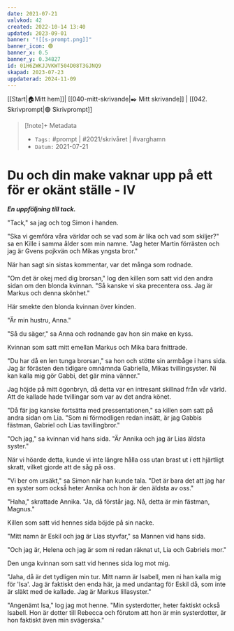 ```yaml
---
date: 2021-07-21
valvkod: 42
created: 2022-10-14 13:40
updated: 2023-09-01
banner: "![[s-prompt.png]]"
banner_icon: 🟢
banner_x: 0.5
banner_y: 0.34827
id: 01H6ZWKJJVKWT504D08T3GJNQ9
skapad: 2023-07-23
uppdaterad: 2024-11-09
---
```

[[Start|🏠Mitt hem]]| [[040-mitt-skrivande|✒️ Mitt skrivande]] | [[042. Skrivprompt|🟢 Skrivprompt]]

> [!note]+ Metadata
> * `Tags:`  #prompt | #2021/skrivåret | #varghamn
> * `Datum:` 2021-07-21

# Du och din make vaknar upp på ett för er okänt ställe - IV

***En uppföljning till tack.***

"Tack," sa jag och tog Simon i handen.

"Ska vi gemföra våra världar och se vad som är lika och vad som skiljer?" sa en Kille i samma ålder som min namne. "Jag heter Martin förrästen och jag är Gvens pojkvän och Mikas yngsta bror."

När han sagt sin sistas kommentar, var det många som rodnade.

"Om det är okej med dig brorsan," log den killen som satt vid den andra sidan om den blonda kvinnan. "Så kanske vi ska precentera oss. Jag är Markus och denna skönhet." 

Här smekte den blonda kvinnan över kinden.

"Är min hustru, Anna."

"Så du säger," sa Anna och rodnande gav hon sin make en kyss.

Kvinnan som satt mitt emellan Markus och Mika bara fnittrade.

"Du har då en len tunga brorsan," sa hon och stötte sin armbåge i hans sida. Jag är förästen den tidigare omnämnda Gabriella, Mikas tvillingsyster. Ni kan kalla mig gör Gabbi, det gär mina vänner."

Jag höjde på mitt ögonbryn, då detta var en intresant skillnad från vår värld. Att de kallade hade tvillingar som var av det andra könet.

"Då fär jag kanske fortsätta med pressentationen," sa killen som satt på andra sidan om Lia. "Som ni förmodligen redan insätt, är jag Gabbis fästman, Gabriel och Lias tavillingbror."

"Och jag," sa kvinnan vid hans sida. "Är Annika och jag är Lias äldsta syster."

När vi höarde detta, kunde vi inte längre hålla oss utan brast ut i ett hjärtligt skratt, vilket gjorde att de såg på oss.

"Vi ber om ursäkt," sa Simon när han kunde tala. "Det är bara det att jag har en syster som ocksǻ heter Annika och hon är den äldsta av oss."

"Haha," skrattade Annika. "Ja, då förstår jag. Nå, detta är min fästman, Magnus."

Killen som satt vid hennes sida böjde på sin nacke.

"Mitt namn är Eskil och jag är Lias styvfar," sa Mannen vid hans sida.

"Och jag är, Helena och jag är som ni redan räknat ut, Lia och Gabriels mor."

Den unga kvinnan som satt vid hennes sida log mot mig.

"Jaha, då är det tydligen min tur. Mitt namn är Isabell, men ni han kalla mig för 'Isa'. Jag är faktiskt den enda här, ja med undantag för Eskil då, som inte är släkt med de kallade. Jag är Markus lillasyster."

"Angenämt Isa," log jag mot henne. "Min systerdotter, heter faktiskt också Isabell. Hon är dotter till Rebecca och förutom att hon är min systerdotter, är hon faktiskt även min svägerska."